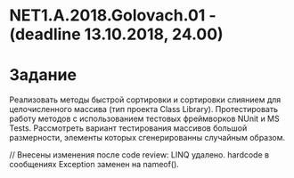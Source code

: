 # NET1.A.2018.Golovach.01  - (deadline 13.10.2018, 24.00)

# Задание
Реализовать методы быстрой сортировки и сортировки слиянием для целочисленного массива (тип проекта Class Library). 
Протестировать работу методов с использованием тестовых фреймворков NUnit и MS Tests. 
Рассмотреть вариант тестирования массивов большой размерности, элементы которых сгенерированны случайным образом.

// Внесены изменения после code review:
   LINQ удалено.
   hardcode в сообщениях Exception заменен на nameof().
